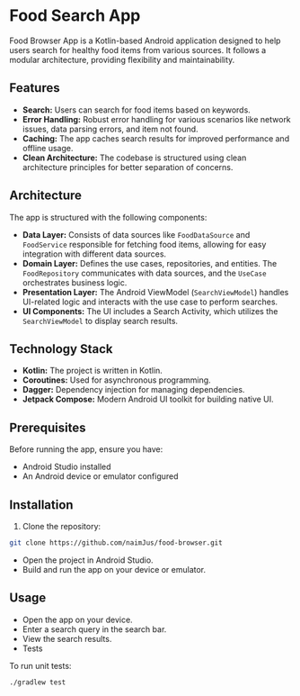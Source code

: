 # Food Search App

Food Browser App is a Kotlin-based Android application designed to help users search for healthy food items from various sources. It follows a modular architecture, providing flexibility and maintainability.

## Features

- **Search:** Users can search for food items based on keywords.
- **Error Handling:** Robust error handling for various scenarios like network issues, data parsing errors, and item not found.
- **Caching:** The app caches search results for improved performance and offline usage.
- **Clean Architecture:** The codebase is structured using clean architecture principles for better separation of concerns.

## Architecture

The app is structured with the following components:

- **Data Layer:** Consists of data sources like `FoodDataSource` and `FoodService` responsible for fetching food items, allowing for easy integration with different data sources.
- **Domain Layer:** Defines the use cases, repositories, and entities. The `FoodRepository` communicates with data sources, and the `UseCase` orchestrates business logic.
- **Presentation Layer:** The Android ViewModel (`SearchViewModel`) handles UI-related logic and interacts with the use case to perform searches.
- **UI Components:** The UI includes a Search Activity, which utilizes the `SearchViewModel` to display search results.

## Technology Stack

- **Kotlin:** The project is written in Kotlin.
- **Coroutines:** Used for asynchronous programming.
- **Dagger:** Dependency injection for managing dependencies.
- **Jetpack Compose:** Modern Android UI toolkit for building native UI.

## Prerequisites

Before running the app, ensure you have:

- Android Studio installed
- An Android device or emulator configured

## Installation

1. Clone the repository:

```bash
git clone https://github.com/naimJus/food-browser.git
```
- Open the project in Android Studio. 
- Build and run the app on your device or emulator.

## Usage
- Open the app on your device.
- Enter a search query in the search bar.
- View the search results.
- Tests 

To run unit tests:
```bash
./gradlew test
```
